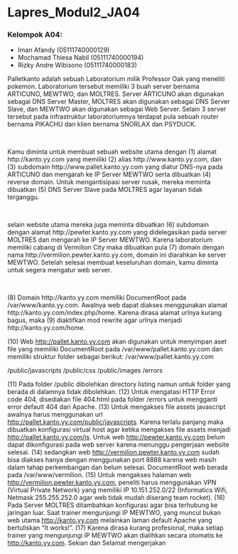 # Lapres_Modul2_JA04

### Kelompok A04:
- Iman Afandy (05111740000129)
- Mochamad Thiesa Nabil (05111740000194)
- Rizky Andre Wibisono (05111740000183)

<p>Palletkanto adalah sebuah Laboratorium milik Professor Oak yang meneliti pokemon. Laboratorium
tersebut memiliki 3 buah server bernama ARTICUNO, MEWTWO, dan MOLTRES. Server
ARTICUNO akan digunakan sebagai DNS Server Master, MOLTRES akan digunakan sebagai DNS
Server Slave, dan MEWTWO akan digunakan sebagai Web Server. Selain 3 server tersebut pada
infrastruktur laboratoriumnya terdapat pula sebuah router bernama PIKACHU dan klien bernama
SNORLAX dan PSYDUCK. </p> <br>
<p>
Kamu diminta untuk membuat sebuah website utama dengan (1) alamat http://kanto.yy.com yang
memiliki (2) alias http://www.kanto.yy.com, dan (3) subdomain http://www.pallet.kanto.yy.com
yang diatur DNS-nya pada ARTICUNO dan mengarah ke IP Server MEWTWO serta dibuatkan (4)
reverse domain. Untuk mengantisipasi server rusak, mereka meminta dibuatkan (5) DNS Server Slave
pada MOLTRES agar layanan tidak terganggu. </p>
<br>
<p>
selain website utama mereka juga meminta dibuatkan
(6) subdomain dengan alamat http://pewter.kanto.yy.com yang didelegasikan pada server
MOLTRES dan mengarah ke IP Server MEWTWO. Karena laboratorium memiliki cabang di
Vermilion City maka dibuatkan pula (7) domain dengan nama
http://vermilion.pewter.kanto.yy.com, domain ini diarahkan ke server MEWTWO.
Setelah selesai membuat keseluruhan domain, kamu diminta untuk segera mengatur web server. </p>
<br>

<p>(8)
Domain http://kanto.yy.com memiliki DocumentRoot pada /var/www/kanto.yy.com.
Awalnya web dapat diakses menggunakan alamat http://kanto.yy.com/index.php/home. Karena
dirasa alamat urlnya kurang bagus, maka (9) diaktifkan mod rewrite agar urlnya menjadi
http://kanto.yy.com/home. </p>

(10) Web http://pallet.kanto.yy.com akan digunakan untuk menyimpan aset file yang memiliki
DocumentRoot pada /var/www/pallet.kanto.yy.com dan memiliki struktur folder sebagai berikut:
/var/www/pallet.kanto.yy.com

/public/javascripts
/public/css
/public/images
/errors

(11) Pada folder /public dibolehkan directory listing namun untuk folder yang berada di dalamnya
tidak dibolehkan. (12) Untuk mengatasi HTTP Error code 404, disediakan file 404.html pada folder
/errors untuk mengganti error default 404 dari Apache. (13) Untuk mengakses file assets javascript
awalnya harus menggunakan url http://pallet.kanto.yy.com/public/javascripts. Karena terlalu
panjang maka dibuatkan konfigurasi virtual host agar ketika mengakses file assets menjadi
http://pallet.kanto.yy.com/js.
Untuk web http://pewter.kanto.yy.com belum dapat dikonfigurasi pada web server karena
menunggu pengerjaan website selesai. (14) sedangkan web http://vermilion.pewter.kanto.yy.com
sudah bisa diakses hanya dengan menggunakan port 8888 karena web masih dalam tahap
perkembangan dan belum selesai. DocumentRoot web berada pada /var/www/vermilion. (15) Untuk
mengakses halaman web http://vermilion.pewter.kanto.yy.com, peneliti harus menggunakan VPN
(Virtual Private Network) yang memiliki IP 10.151.252.0/22 (Informatics Wifi, Netmask
255.255.252.0 agar web tidak mudah diserang team rocket). (16) Pada Server MOLTRES
ditambahkan konfigurasi agar bisa terhubung ke jaringan luar.
Saat trainer mengunjungi IP MEWTWO, yang muncul bukan web utama http://kanto.yy.com
melainkan laman default Apache yang bertuliskan “It works!”. (17) Karena dirasa kurang profesional,
maka setiap trainer yang mengunjungi IP MEWTWO akan dialihkan secara otomatis ke
http://kanto.yy.com.
Sekian dan Selamat mengerjakan
